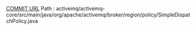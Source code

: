 [COMMIT URL](https://github.com/apache/activemq/commit/ecf89a60bfd8089d1b1de5666bd2e9d5938abe8e)
Path : activemq/activemq-core/src/main/java/org/apache/activemq/broker/region/policy/SimpleDispatchPolicy.java